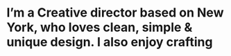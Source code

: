 # I’m a Creative director based on New York, who loves clean, simple & unique design. I also enjoy crafting
